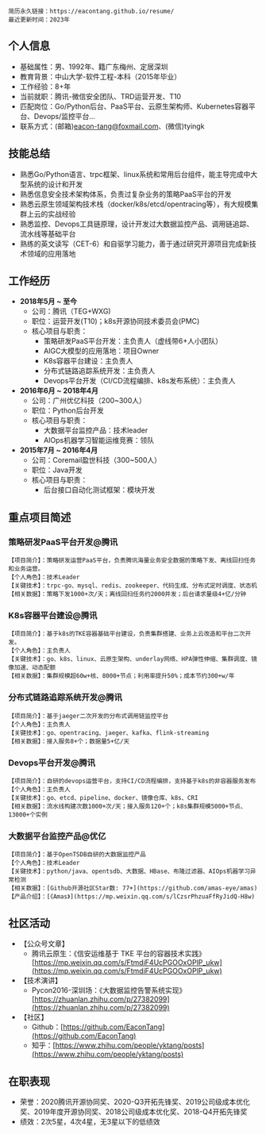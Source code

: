 ```
简历永久链接：https://eacontang.github.io/resume/
最近更新时间：2023年
```

## 个人信息
- 基础属性：男、1992年、籍广东梅州、定居深圳
- 教育背景：中山大学-软件工程-本科（2015年毕业）
- 工作经验：8+年
- 当前就职：腾讯-微信安全团队、TRD运营开发、T10
- 匹配岗位：Go/Python后台、PaaS平台、云原生架构师、Kubernetes容器平台、Devops/监控平台...
- 联系方式：(邮箱)eacon-tang@foxmail.com、(微信)tyingk


## 技能总结
- 熟悉Go/Python语言、trpc框架、linux系统和常用后台组件，能主导完成中大型系统的设计和开发
- 熟悉信息安全技术架构体系，负责过复杂业务的策略PaaS平台的开发
- 熟悉云原生领域架构技术栈（docker/k8s/etcd/opentracing等），有大规模集群上云的实战经验
- 熟悉监控、Devops工具链原理，设计开发过大数据监控产品、调用链追踪、流水线等基础平台
- 熟练的英文读写（CET-6）和自驱学习能力，善于通过研究开源项目完成新技术领域的应用落地


## 工作经历
- **2018年5月 ~ 至今**
  - 公司：腾讯（TEG+WXG)
  - 职位：运营开发(T10)；k8s开源协同技术委员会(PMC)
  - 核心项目与职责：
    - 策略研发PaaS平台开发：主负责人（虚线带6+人小团队）
    - AIGC大模型的应用落地：项目Owner
    - K8s容器平台建设：主负责人
    - 分布式链路追踪系统开发：主负责人
    - Devops平台开发（CI/CD流程编排、k8s发布系统）：主负责人
- **2016年6月 ~ 2018年4月**
  - 公司：广州优亿科技（200~300人）
  - 职位：Python后台开发
  - 核心项目与职责：
    - 大数据平台监控产品：技术leader
    - AIOps机器学习智能运维竞赛：领队
- **2015年7月 ~ 2016年4月**
  - 公司：Coremail盈世科技（300~500人）
  - 职位：Java开发
  - 核心项目与职责：
    - 后台接口自动化测试框架：模块开发


## 重点项目简述

### 策略研发PaaS平台开发@腾讯
```
【项目简介】：策略研发运营PaaS平台，负责腾讯海量业务安全数据的策略下发、离线回扫任务和业务运营。
【个人角色】：技术Leader
【关键技术】：trpc-go、mysql、redis、zookeeper、代码生成、分布式定时调度、状态机
【相关数据】：策略下发1000+次/天；离线回扫任务约2000并发；后台请求量级4+亿/分钟
```


### K8s容器平台建设@腾讯
```
【项目简介】：基于k8s的TKE容器基础平台建设，负责集群搭建、业务上云改造和平台二次开发。
【个人角色】：主负责人
【关键技术】：go、k8s、linux、云原生架构、underlay网络、HPA弹性伸缩、集群调度、镜像加速、动态配额
【相关数据】：集群规模超60w+核、8000+节点；利用率提升50%；成本节约300+w/年
```

### 分布式链路追踪系统开发@腾讯
```
【项目简介】：基于jaeger二次开发的分布式调用链监控平台
【个人角色】：主负责人
【关键技术】：go、opentracing、jaeger、kafka、flink-streaming
【相关数据】：接入服务8+个；数据量5+亿/天
```

### Devops平台开发@腾讯
```
【项目简介】：自研的devops运营平台，支持CI/CD流程编排，支持基于k8s的非容器服务发布
【个人角色】：主负责人
【关键技术】：go、etcd、pipeline、docker、镜像仓库、k8s、CRI
【相关数据】：流水线构建次数1000+次/天；接入服务120+个；k8s集群规模5000+节点、13000+个实例
```

### 大数据平台监控产品@优亿
```
【项目简介】：基于OpenTSDB自研的大数据监控产品
【个人角色】：技术Leader
【关键技术】：python/java、opentsdb、大数据、HBase、布隆过滤器、AIOps机器学习异常检测
【相关数据】：[Github开源社区Star数: 77+](https://github.com/amas-eye/amas)
【产品介绍】：[《Amas》](https://mp.weixin.qq.com/s/lCzsrPhzuaFfRyJidQ-H8w)
```


## 社区活动
- 【公众号文章】
  - 腾讯云原生：《信安运维基于 TKE 平台的容器技术实践》[https://mp.weixin.qq.com/s/FtmdiF4UcPGOOxOPlP_ukw](https://mp.weixin.qq.com/s/FtmdiF4UcPGOOxOPlP_ukw)
- 【技术演讲】
  - Pycon2016-深圳场：《大数据监控告警系统实现》[https://zhuanlan.zhihu.com/p/27382099](https://zhuanlan.zhihu.com/p/27382099)
- 【社区】
  - Github：[https://github.com/EaconTang](https://github.com/EaconTang)
  - 知乎：[https://www.zhihu.com/people/yktang/posts](https://www.zhihu.com/people/yktang/posts)


## 在职表现
- 荣誉：2020腾讯开源协同奖、2020-Q3开拓先锋奖、2019公司级成本优化奖、2019年度开源协同奖、2018公司级成本优化奖、2018-Q4开拓先锋奖
- 绩效：2次5星，4次4星，无3星以下的低绩效

